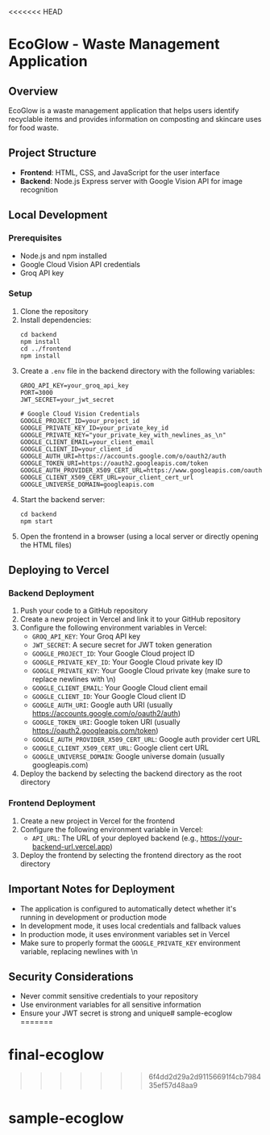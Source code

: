 <<<<<<< HEAD
# EcoGlow - Waste Management Application

## Overview
EcoGlow is a waste management application that helps users identify recyclable items and provides information on composting and skincare uses for food waste.

## Project Structure
- **Frontend**: HTML, CSS, and JavaScript for the user interface
- **Backend**: Node.js Express server with Google Vision API for image recognition

## Local Development

### Prerequisites
- Node.js and npm installed
- Google Cloud Vision API credentials
- Groq API key

### Setup

1. Clone the repository
2. Install dependencies:
   ```
   cd backend
   npm install
   cd ../frontend
   npm install
   ```
3. Create a `.env` file in the backend directory with the following variables:
   ```
   GROQ_API_KEY=your_groq_api_key
   PORT=3000
   JWT_SECRET=your_jwt_secret
   
   # Google Cloud Vision Credentials
   GOOGLE_PROJECT_ID=your_project_id
   GOOGLE_PRIVATE_KEY_ID=your_private_key_id
   GOOGLE_PRIVATE_KEY="your_private_key_with_newlines_as_\n"
   GOOGLE_CLIENT_EMAIL=your_client_email
   GOOGLE_CLIENT_ID=your_client_id
   GOOGLE_AUTH_URI=https://accounts.google.com/o/oauth2/auth
   GOOGLE_TOKEN_URI=https://oauth2.googleapis.com/token
   GOOGLE_AUTH_PROVIDER_X509_CERT_URL=https://www.googleapis.com/oauth2/v1/certs
   GOOGLE_CLIENT_X509_CERT_URL=your_client_cert_url
   GOOGLE_UNIVERSE_DOMAIN=googleapis.com
   ```
4. Start the backend server:
   ```
   cd backend
   npm start
   ```
6. Open the frontend in a browser (using a local server or directly opening the HTML files)

## Deploying to Vercel

### Backend Deployment

1. Push your code to a GitHub repository
2. Create a new project in Vercel and link it to your GitHub repository
3. Configure the following environment variables in Vercel:
   - `GROQ_API_KEY`: Your Groq API key
   - `JWT_SECRET`: A secure secret for JWT token generation
   - `GOOGLE_PROJECT_ID`: Your Google Cloud project ID
   - `GOOGLE_PRIVATE_KEY_ID`: Your Google Cloud private key ID
   - `GOOGLE_PRIVATE_KEY`: Your Google Cloud private key (make sure to replace newlines with \n)
   - `GOOGLE_CLIENT_EMAIL`: Your Google Cloud client email
   - `GOOGLE_CLIENT_ID`: Your Google Cloud client ID
   - `GOOGLE_AUTH_URI`: Google auth URI (usually https://accounts.google.com/o/oauth2/auth)
   - `GOOGLE_TOKEN_URI`: Google token URI (usually https://oauth2.googleapis.com/token)
   - `GOOGLE_AUTH_PROVIDER_X509_CERT_URL`: Google auth provider cert URL
   - `GOOGLE_CLIENT_X509_CERT_URL`: Google client cert URL
   - `GOOGLE_UNIVERSE_DOMAIN`: Google universe domain (usually googleapis.com)
4. Deploy the backend by selecting the backend directory as the root directory

### Frontend Deployment

1. Create a new project in Vercel for the frontend
2. Configure the following environment variable in Vercel:
   - `API_URL`: The URL of your deployed backend (e.g., https://your-backend-url.vercel.app)
3. Deploy the frontend by selecting the frontend directory as the root directory

## Important Notes for Deployment

- The application is configured to automatically detect whether it's running in development or production mode
- In development mode, it uses local credentials and fallback values
- In production mode, it uses environment variables set in Vercel
- Make sure to properly format the `GOOGLE_PRIVATE_KEY` environment variable, replacing newlines with \n
## Security Considerations

- Never commit sensitive credentials to your repository
- Use environment variables for all sensitive information
- Ensure your JWT secret is strong and unique# sample-ecoglow
=======
# final-ecoglow
>>>>>>> 6f4dd2d29a2d91156691f4cb798435ef57d48aa9
# sample-ecoglow
